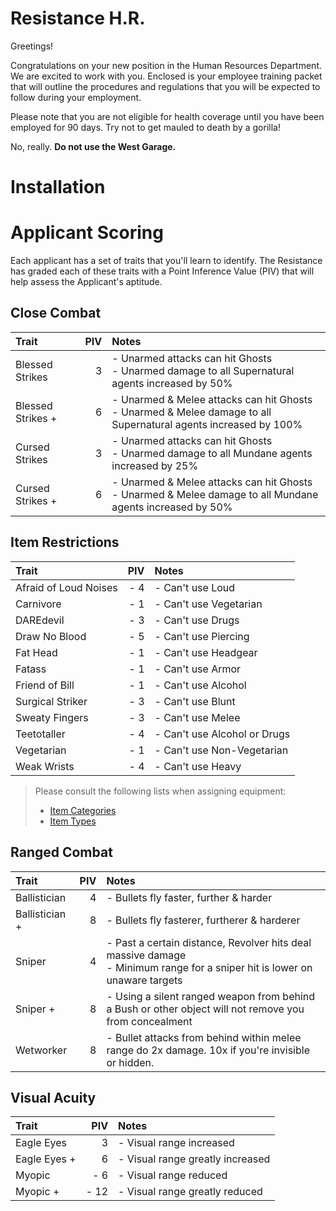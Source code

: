 #		Resistance H.R.
Greetings!

Congratulations on your new position in the Human Resources Department. We are excited to work with you. Enclosed is your employee training packet that will outline the procedures and regulations that you will be expected to follow during your employment. 

Please note that you are not eligible for health coverage until you have been employed for 90 days. Try not to get mauled to death by a gorilla!

No, really. **Do not use the West Garage.**

#		Installation

#		Applicant Scoring
Each applicant has a set of traits that you'll learn to identify. The Resistance has graded each of these traits with a Point Inference Value (PIV) that will help assess the Applicant's aptitude.

##			Close Combat
|Trait								|PIV	|Notes	|
|:----------------------------------|------:|:------|
|Blessed Strikes					|	   3|- Unarmed attacks can hit Ghosts<br>- Unarmed damage to all Supernatural agents increased by 50%
|Blessed Strikes +					|	   6|- Unarmed & Melee attacks can hit Ghosts<br>- Unarmed & Melee damage to all Supernatural agents increased by 100%
|Cursed Strikes						|      3|- Unarmed attacks can hit Ghosts<br>- Unarmed damage to all Mundane agents increased by 25%
|Cursed Strikes +					|      6|- Unarmed & Melee attacks can hit Ghosts<br>- Unarmed & Melee damage to all Mundane agents increased by 50%

##			Item Restrictions
|Trait								|PIV	|Notes	|
|:----------------------------------|------:|:------|
|Afraid of Loud Noises				|	 - 4|- Can't use Loud
|Carnivore							|	 - 1|- Can't use Vegetarian
|DAREdevil							|    - 3|- Can't use Drugs
|Draw No Blood						|    - 5|- Can't use Piercing
|Fat Head							|    - 1|- Can't use Headgear
|Fatass								|    - 1|- Can't use Armor
|Friend of Bill						|    - 1|- Can't use Alcohol
|Surgical Striker					|    - 3|- Can't use Blunt
|Sweaty Fingers						|    - 3|- Can't use Melee
|Teetotaller						|    - 4|- Can't use Alcohol or Drugs
|Vegetarian							|    - 1|- Can't use Non-Vegetarian
|Weak Wrists						|    - 4|- Can't use Heavy

> Please consult the following lists when assigning equipment:
>	- [Item Categories](ResistanceHR/Localization/VItem.cs#L191)
>	- [Item Types](ResistanceHR/Localization/VItemType.cs)

##			Ranged Combat
|Trait								|PIV	|Notes	|
|:----------------------------------|------:|:------|
|Ballistician						|      4|- Bullets fly faster, further & harder
|Ballistician +						|	   8|- Bullets fly fasterer, furtherer & harderer
|Sniper								|      4|- Past a certain distance, Revolver hits deal massive damage<br>- Minimum range for a sniper hit is lower on unaware targets
|Sniper +							|      8|- Using a silent ranged weapon from behind a Bush or other object will not remove you from concealment
|Wetworker							|      8|- Bullet attacks from behind within melee range do 2x damage. 10x if you're invisible or hidden.

##			Visual Acuity
|Trait								|PIV	|Notes	|
|:----------------------------------|------:|:------|
|Eagle Eyes							|      3|- Visual range increased
|Eagle Eyes +						|      6|- Visual range greatly increased
|Myopic								|    - 6|- Visual range reduced
|Myopic +							|   - 12|- Visual range greatly reduced